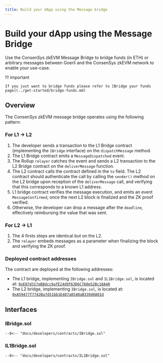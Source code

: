 ```yaml
---
title: Build your dApp using the Message bridge
---
```


# Build your dApp using the Message Bridge

Use the ConsenSys zkEVM Message Bridge to bridge funds (in ETH) or arbitrary messages between Goerli and the ConsenSys
zkEVM network to enable your use-case.

!!! important

    If you just want to bridge funds please refer to [Bridge your funds page](../get-started/bridge-funds.md)

## Overview

The ConsenSys zkEVM message bridge operates using the following pattern:

### For L1 -> L2

1. The developer sends a transaction to the L1 Bridge contract (implementing the `IBridge` interface) on
the `dispatchMessage` method.
1. The L1 Bridge contract emits a `MessageDispatched` event.
1. The Rollup `relayer` catches the event and sends a L2 transaction to the L2 Bridge contract on the `deliverMessage`
function.
1. The L2 contract calls the contract defined in the `to` field. The L2 contract should authenticate the call by calling
the `sender()` method on the L2 bridge upon reception of the `deliverMessage` call, and verifying that this
corresponds to a known L1 address.
1. L1 bridge contract verifies the message execution, and emits an event `MessageConfirmed`, once the next L2 block is
finalized and the ZK proof verified.
1. Otherwise, the developer can drop a message after the `deadline`, effectively reimbursing the value that was sent.

### For L2 -> L1

1. The 4 firsts steps are identical but on the L2.
1. The `relayer` embeds messages as a parameter when finalizing the block and verifying the ZK proof.

### Deployed contract addresses

The contract are deployed at the following addresses:

* The L1 bridge, implementing `IBridge.sol` and `IL1Bridge.sol`, is located at: [`0xE87d317eB8dcc9afE24d9f63D6C760e52Bc18A40`](https://goerli.etherscan.io/address/0xe87d317eb8dcc9afe24d9f63d6c760e52bc18a40)
* The L2 bridge, implementing `IBridge.sol`, is located at: [`0xA59477f7742Ba7d51bb1E487a8540aB339d6801d`](https://explorer.goerli.zkevm.consensys.net/address/0xA59477f7742Ba7d51bb1E487a8540aB339d6801d)

## Interfaces

### IBridge.sol

``` solidity linenums="1"
--8<-- "docs/developers/contracts/IBridge.sol"
```

### IL1Bridge.sol

``` solidity linenums="1"
--8<-- "docs/developers/contracts/IL1Bridge.sol"
```
